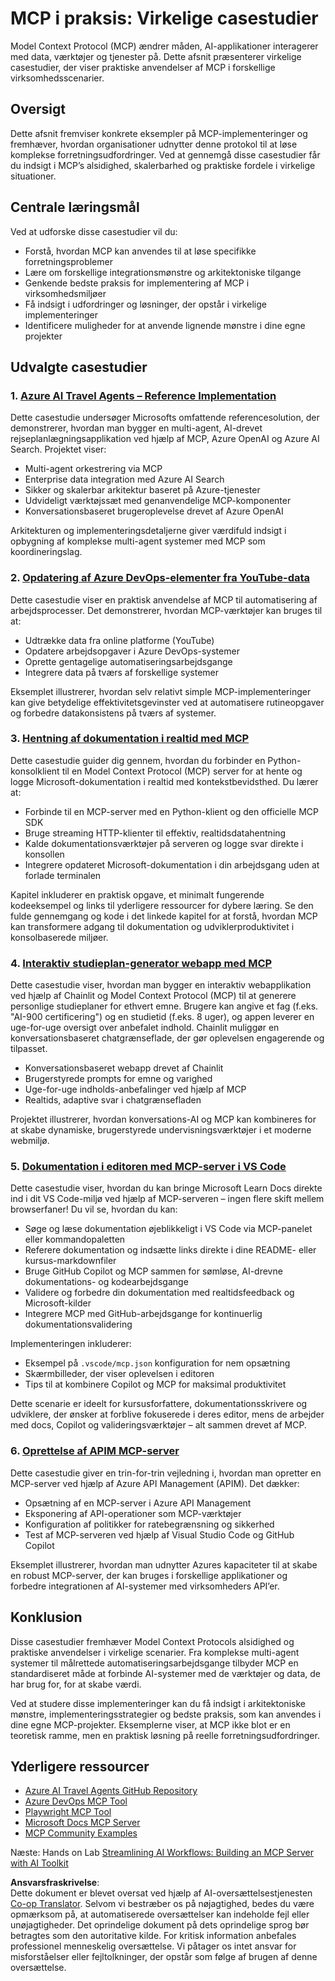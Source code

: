 <!--
CO_OP_TRANSLATOR_METADATA:
{
  "original_hash": "873741da08dd6537858d5e14c3a386e1",
  "translation_date": "2025-07-04T17:38:08+00:00",
  "source_file": "09-CaseStudy/README.md",
  "language_code": "da"
}
-->
# MCP i praksis: Virkelige casestudier

Model Context Protocol (MCP) ændrer måden, AI-applikationer interagerer med data, værktøjer og tjenester på. Dette afsnit præsenterer virkelige casestudier, der viser praktiske anvendelser af MCP i forskellige virksomhedsscenarier.

## Oversigt

Dette afsnit fremviser konkrete eksempler på MCP-implementeringer og fremhæver, hvordan organisationer udnytter denne protokol til at løse komplekse forretningsudfordringer. Ved at gennemgå disse casestudier får du indsigt i MCP’s alsidighed, skalerbarhed og praktiske fordele i virkelige situationer.

## Centrale læringsmål

Ved at udforske disse casestudier vil du:

- Forstå, hvordan MCP kan anvendes til at løse specifikke forretningsproblemer  
- Lære om forskellige integrationsmønstre og arkitektoniske tilgange  
- Genkende bedste praksis for implementering af MCP i virksomhedsmiljøer  
- Få indsigt i udfordringer og løsninger, der opstår i virkelige implementeringer  
- Identificere muligheder for at anvende lignende mønstre i dine egne projekter  

## Udvalgte casestudier

### 1. [Azure AI Travel Agents – Reference Implementation](./travelagentsample.md)

Dette casestudie undersøger Microsofts omfattende referencesolution, der demonstrerer, hvordan man bygger en multi-agent, AI-drevet rejseplanlægningsapplikation ved hjælp af MCP, Azure OpenAI og Azure AI Search. Projektet viser:

- Multi-agent orkestrering via MCP  
- Enterprise data integration med Azure AI Search  
- Sikker og skalerbar arkitektur baseret på Azure-tjenester  
- Udvideligt værktøjssæt med genanvendelige MCP-komponenter  
- Konversationsbaseret brugeroplevelse drevet af Azure OpenAI  

Arkitekturen og implementeringsdetaljerne giver værdifuld indsigt i opbygning af komplekse multi-agent systemer med MCP som koordineringslag.

### 2. [Opdatering af Azure DevOps-elementer fra YouTube-data](./UpdateADOItemsFromYT.md)

Dette casestudie viser en praktisk anvendelse af MCP til automatisering af arbejdsprocesser. Det demonstrerer, hvordan MCP-værktøjer kan bruges til at:

- Udtrække data fra online platforme (YouTube)  
- Opdatere arbejdsopgaver i Azure DevOps-systemer  
- Oprette gentagelige automatiseringsarbejdsgange  
- Integrere data på tværs af forskellige systemer  

Eksemplet illustrerer, hvordan selv relativt simple MCP-implementeringer kan give betydelige effektivitetsgevinster ved at automatisere rutineopgaver og forbedre datakonsistens på tværs af systemer.

### 3. [Hentning af dokumentation i realtid med MCP](./docs-mcp/README.md)

Dette casestudie guider dig gennem, hvordan du forbinder en Python-konsolklient til en Model Context Protocol (MCP) server for at hente og logge Microsoft-dokumentation i realtid med kontekstbevidsthed. Du lærer at:

- Forbinde til en MCP-server med en Python-klient og den officielle MCP SDK  
- Bruge streaming HTTP-klienter til effektiv, realtidsdatahentning  
- Kalde dokumentationsværktøjer på serveren og logge svar direkte i konsollen  
- Integrere opdateret Microsoft-dokumentation i din arbejdsgang uden at forlade terminalen  

Kapitel inkluderer en praktisk opgave, et minimalt fungerende kodeeksempel og links til yderligere ressourcer for dybere læring. Se den fulde gennemgang og kode i det linkede kapitel for at forstå, hvordan MCP kan transformere adgang til dokumentation og udviklerproduktivitet i konsolbaserede miljøer.

### 4. [Interaktiv studieplan-generator webapp med MCP](./docs-mcp/README.md)

Dette casestudie viser, hvordan man bygger en interaktiv webapplikation ved hjælp af Chainlit og Model Context Protocol (MCP) til at generere personlige studieplaner for ethvert emne. Brugere kan angive et fag (f.eks. "AI-900 certificering") og en studietid (f.eks. 8 uger), og appen leverer en uge-for-uge oversigt over anbefalet indhold. Chainlit muliggør en konversationsbaseret chatgrænseflade, der gør oplevelsen engagerende og tilpasset.

- Konversationsbaseret webapp drevet af Chainlit  
- Brugerstyrede prompts for emne og varighed  
- Uge-for-uge indholds-anbefalinger ved hjælp af MCP  
- Realtids, adaptive svar i chatgrænsefladen  

Projektet illustrerer, hvordan konversations-AI og MCP kan kombineres for at skabe dynamiske, brugerstyrede undervisningsværktøjer i et moderne webmiljø.

### 5. [Dokumentation i editoren med MCP-server i VS Code](./docs-mcp/README.md)

Dette casestudie viser, hvordan du kan bringe Microsoft Learn Docs direkte ind i dit VS Code-miljø ved hjælp af MCP-serveren – ingen flere skift mellem browserfaner! Du vil se, hvordan du kan:

- Søge og læse dokumentation øjeblikkeligt i VS Code via MCP-panelet eller kommandopaletten  
- Referere dokumentation og indsætte links direkte i dine README- eller kursus-markdownfiler  
- Bruge GitHub Copilot og MCP sammen for sømløse, AI-drevne dokumentations- og kodearbejdsgange  
- Validere og forbedre din dokumentation med realtidsfeedback og Microsoft-kilder  
- Integrere MCP med GitHub-arbejdsgange for kontinuerlig dokumentationsvalidering  

Implementeringen inkluderer:  
- Eksempel på `.vscode/mcp.json` konfiguration for nem opsætning  
- Skærmbilleder, der viser oplevelsen i editoren  
- Tips til at kombinere Copilot og MCP for maksimal produktivitet  

Dette scenarie er ideelt for kursusforfattere, dokumentationsskrivere og udviklere, der ønsker at forblive fokuserede i deres editor, mens de arbejder med docs, Copilot og valideringsværktøjer – alt sammen drevet af MCP.

### 6. [Oprettelse af APIM MCP-server](./apimsample.md)

Dette casestudie giver en trin-for-trin vejledning i, hvordan man opretter en MCP-server ved hjælp af Azure API Management (APIM). Det dækker:  
- Opsætning af en MCP-server i Azure API Management  
- Eksponering af API-operationer som MCP-værktøjer  
- Konfiguration af politikker for ratebegrænsning og sikkerhed  
- Test af MCP-serveren ved hjælp af Visual Studio Code og GitHub Copilot  

Eksemplet illustrerer, hvordan man udnytter Azures kapaciteter til at skabe en robust MCP-server, der kan bruges i forskellige applikationer og forbedre integrationen af AI-systemer med virksomheders API’er.

## Konklusion

Disse casestudier fremhæver Model Context Protocols alsidighed og praktiske anvendelser i virkelige scenarier. Fra komplekse multi-agent systemer til målrettede automatiseringsarbejdsgange tilbyder MCP en standardiseret måde at forbinde AI-systemer med de værktøjer og data, de har brug for, for at skabe værdi.

Ved at studere disse implementeringer kan du få indsigt i arkitektoniske mønstre, implementeringsstrategier og bedste praksis, som kan anvendes i dine egne MCP-projekter. Eksemplerne viser, at MCP ikke blot er en teoretisk ramme, men en praktisk løsning på reelle forretningsudfordringer.

## Yderligere ressourcer

- [Azure AI Travel Agents GitHub Repository](https://github.com/Azure-Samples/azure-ai-travel-agents)  
- [Azure DevOps MCP Tool](https://github.com/microsoft/azure-devops-mcp)  
- [Playwright MCP Tool](https://github.com/microsoft/playwright-mcp)  
- [Microsoft Docs MCP Server](https://github.com/MicrosoftDocs/mcp)  
- [MCP Community Examples](https://github.com/microsoft/mcp)  


Næste: Hands on Lab [Streamlining AI Workflows: Building an MCP Server with AI Toolkit](../10-StreamliningAIWorkflowsBuildingAnMCPServerWithAIToolkit/README.md)

**Ansvarsfraskrivelse**:  
Dette dokument er blevet oversat ved hjælp af AI-oversættelsestjenesten [Co-op Translator](https://github.com/Azure/co-op-translator). Selvom vi bestræber os på nøjagtighed, bedes du være opmærksom på, at automatiserede oversættelser kan indeholde fejl eller unøjagtigheder. Det oprindelige dokument på dets oprindelige sprog bør betragtes som den autoritative kilde. For kritisk information anbefales professionel menneskelig oversættelse. Vi påtager os intet ansvar for misforståelser eller fejltolkninger, der opstår som følge af brugen af denne oversættelse.